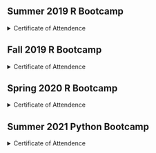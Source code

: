 ## Summer 2019 R Bootcamp
<details>
  <summary>Certificate of Attendence</summary>
  
  1. [Bikal Shakya](https://www.palmetto.clemson.edu/palmetto/certificate_citi/R_201907/bshakya.PNG)
  2. [Rohan Gupta](https://www.palmetto.clemson.edu/palmetto/certificate_citi/R_201907/gupta7.PNG)
  3. [Joseph Ligato](https://www.palmetto.clemson.edu/palmetto/certificate_citi/R_201907/jligato.PNG)
  4. [Maher Al-Ghalayini](https://www.palmetto.clemson.edu/palmetto/certificate_citi/R_201907/malghal.PNG)
  5. [Matthew Myers](https://www.palmetto.clemson.edu/palmetto/certificate_citi/R_201907/mmyers6.PNG)
  6. [Thomas Delvaus](https://www.palmetto.clemson.edu/palmetto/certificate_citi/R_201907/tdelvau.PNG)
  7. [Tiantian Yang](https://www.palmetto.clemson.edu/palmetto/certificate_citi/R_201907/tiantiy.PNG)
  8. [Vatsa Shah](https://www.palmetto.clemson.edu/palmetto/certificate_citi/R_201907/vasa.PNG)
  9. [Zhen Liu](https://www.palmetto.clemson.edu/palmetto/certificate_citi/R_201907/zliu2.PNG)
  
</details>

<p> </p>

## Fall 2019 R Bootcamp
<details>
  <summary>Certificate of Attendence</summary>
  
  1. [Anurata Hridi](https://www.palmetto.clemson.edu/palmetto/certificate_citi/R_201911/ahridi.PNG)
  2. [Bipin Sharma](https://www.palmetto.clemson.edu/palmetto/certificate_citi/R_201911/bipins.PNG)
  3. [George Lockhart](https://www.palmetto.clemson.edu/palmetto/certificate_citi/R_201911/blockha.PNG)
  4. [Dac Nguyen](https://www.palmetto.clemson.edu/palmetto/certificate_citi/R_201911/dacn.PNG)
  5. [David Krag](https://www.palmetto.clemson.edu/palmetto/certificate_citi/R_201911/dkarig.PNG)
  6. [Guncha Babajanova](https://www.palmetto.clemson.edu/palmetto/certificate_citi/R_201911/gbabaja.PNG)
  7. [Qiao Guangshun](https://www.palmetto.clemson.edu/palmetto/certificate_citi/R_201911/gqiao.PNG)
  8. [Pamela Michael](https://www.palmetto.clemson.edu/palmetto/certificate_citi/R_201911/pemicha.PNG)
    
</details>

<p> </p>

## Spring 2020 R Bootcamp
<details>
  <summary>Certificate of Attendence</summary>
  
  1. [Annamaria Wolf](https://www.palmetto.clemson.edu/palmetto/certificate_citi/R_202002/avw.PNG)
  2. [Guo Li](https://www.palmetto.clemson.edu/palmetto/certificate_citi/R_202002/gli2.PNG)
  3. [Hafeera Shabbir](https://www.palmetto.clemson.edu/palmetto/certificate_citi/R_202002/hshabbi.PNG)
  4. [John Absher](https://www.palmetto.clemson.edu/palmetto/certificate_citi/R_202002/jabhser.PNG)
  5. [Joshua Saliutama](https://www.palmetto.clemson.edu/palmetto/certificate_citi/R_202002/jsaliut.PNG)
  6. [Matthew Browning](https://www.palmetto.clemson.edu/palmetto/certificate_citi/R_202002/mhb.PNG)
  7. [Ricardo Garcia](https://www.palmetto.clemson.edu/palmetto/certificate_citi/R_202002/rgarci4.PNG)
      
</details>

<p> </p>

## Summer 2021 Python Bootcamp
<details>
  <summary>Certificate of Attendence</summary>
  
  1. [Brandon William](https://www.palmetto.clemson.edu/palmetto/certificate_citi/citi-python7-certificate_2021_summer/bew3.JPG)
  2. [Bohua Wu](https://www.palmetto.clemson.edu/palmetto/certificate_citi/citi-python7-certificate_2021_summer/bohua.JPG)
  3. [Bulent Koc](https://www.palmetto.clemson.edu/palmetto/certificate_citi/citi-python7-certificate_2021_summer/bulent.JPG)
  4. [Fahad Ul Hassan](https://www.palmetto.clemson.edu/palmetto/certificate_citi/citi-python7-certificate_2021_summer/fhassan.JPG)
  5. [Varun Gopal](https://www.palmetto.clemson.edu/palmetto/certificate_citi/citi-python7-certificate_2021_summer/gopal.JPG)
  6. [Ibrahim O Yilmazlar](https://www.palmetto.clemson.edu/palmetto/certificate_citi/citi-python7-certificate_2021_summer/iyilmaz.JPG)
  7. [Abishek Khanal](https://www.palmetto.clemson.edu/palmetto/certificate_citi/citi-python7-certificate_2021_summer/khanal.JPG)
  8. [Maria E. Adonay](https://www.palmetto.clemson.edu/palmetto/certificate_citi/citi-python7-certificate_2021_summer/madonay.JPG)
  9. [Mahesh Koirala](https://www.palmetto.clemson.edu/palmetto/certificate_citi/citi-python7-certificate_2021_summer/mkoiral.JPG)
  10. [Pawanjit Kaur Sandhu](https://www.palmetto.clemson.edu/palmetto/certificate_citi/citi-python7-certificate_2021_summer/psandhu.JPG)
  11. [Ryan Joseph Gagnon](https://www.palmetto.clemson.edu/palmetto/certificate_citi/citi-python7-certificate_2021_summer/rjgagno.JPG)
  12. [Rumi Shrestha](https://www.palmetto.clemson.edu/palmetto/certificate_citi/citi-python7-certificate_2021_summer/rshrest.JPG)
  
  13. [Sudeep Hedge](https://www.palmetto.clemson.edu/palmetto/certificate_citi/citi-python7-certificate_2021_summer/sudeepth.JPG)
  14. [Stephen Vicchio](https://www.palmetto.clemson.edu/palmetto/certificate_citi/citi-python7-certificate_2021_summer/svicchi.JPG)
  15. [Tyler O'Brien](https://www.palmetto.clemson.edu/palmetto/certificate_citi/citi-python7-certificate_2021_summer/tcobrie.JPG)
  16. [John Ryan Westermacher-Schneider](https://www.palmetto.clemson.edu/palmetto/certificate_citi/citi-python7-certificate_2021_summer/wester5.JPG)
  17. [Weiwei Zhan](https://www.palmetto.clemson.edu/palmetto/certificate_citi/citi-python7-certificate_2021_summer/wzhan.JPG)
  18. [Yue Wang](https://www.palmetto.clemson.edu/palmetto/certificate_citi/citi-python7-certificate_2021_summer/yue6.JPG)
  
</details>
<p> </p>
